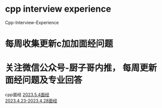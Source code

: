 # cpp interview experience
Cpp-Interview-Experience
# 每周收集更新c加加面经问题
# 关注微信公众号-厨子哥内推， 每周更新面经问题及专业回答
cpp面经
[2023.5.4面经](https://github.com/sunxia233/Cpp-Interview-Experience/blob/main/5%E6%9C%884%E6%97%A5)  
[2023.4.23-2023.4.28面经](https://github.com/sunxia233/Cpp-Interview-Experience/blob/main/2023.4.23-2023.4.28.md)
